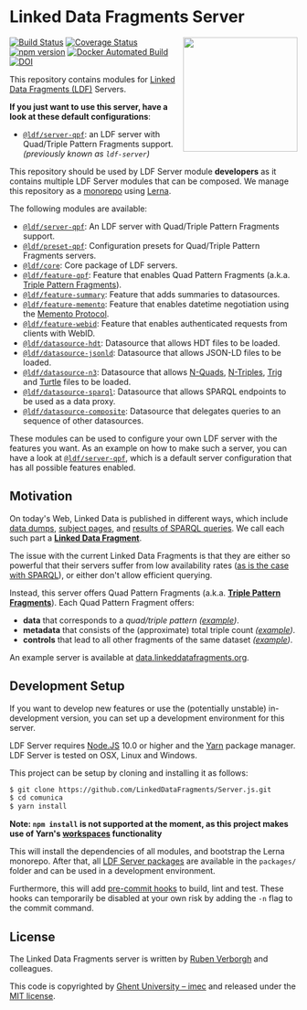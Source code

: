 # Linked Data Fragments Server
<img src="http://linkeddatafragments.org/images/logo.svg" width="200" align="right" alt="" />

[![Build Status](https://travis-ci.org/LinkedDataFragments/Server.js.svg?branch=master)](https://travis-ci.org/LinkedDataFragments/Server.js)
[![Coverage Status](https://coveralls.io/repos/github/LinkedDataFragments/Server.js/badge.svg?branch=master)](https://coveralls.io/github/LinkedDataFragments/Server.js?branch=master)
[![npm version](https://badge.fury.io/js/ldf-server.svg)](https://www.npmjs.com/package/ldf-server)
[![Docker Automated Build](https://img.shields.io/docker/automated/linkeddatafragments/server.js.svg)](https://hub.docker.com/r/linkeddatafragments/server.js/)
[![DOI](https://zenodo.org/badge/16891600.svg)](https://zenodo.org/badge/latestdoi/16891600)

This repository contains modules for [Linked Data Fragments (LDF)](https://linkeddatafragments.org/) Servers.

**If you just want to use this server, have a look at these default configurations**:
* [`@ldf/server-qpf`](https://github.com/LinkedDataFragments/Server.js/tree/master/packages/server-qpf): an LDF server with Quad/Triple Pattern Fragments support. _(previously known as `ldf-server`)_

This repository should be used by LDF Server module **developers** as it contains multiple LDF Server modules that can be composed.
We manage this repository as a [monorepo](https://github.com/babel/babel/blob/master/doc/design/monorepo.md)
using [Lerna](https://lernajs.io/).

The following modules are available:
* [`@ldf/server-qpf`](https://github.com/LinkedDataFragments/Server.js/tree/master/packages/server-qpf): An LDF server with Quad/Triple Pattern Fragments support.
* [`@ldf/preset-qpf`](https://github.com/LinkedDataFragments/Server.js/tree/master/packages/preset-qpf): Configuration presets for Quad/Triple Pattern Fragments servers.
* [`@ldf/core`](https://github.com/LinkedDataFragments/Server.js/tree/master/packages/core): Core package of LDF servers.
* [`@ldf/feature-qpf`](https://github.com/LinkedDataFragments/Server.js/tree/master/packages/feature-qpf): Feature that enables Quad Pattern Fragments (a.k.a. [Triple Pattern Fragments](http://www.hydra-cg.com/spec/latest/triple-pattern-fragments/)).
* [`@ldf/feature-summary`](https://github.com/LinkedDataFragments/Server.js/tree/master/packages/feature-summary): Feature that adds summaries to datasources.
* [`@ldf/feature-memento`](https://github.com/LinkedDataFragments/Server.js/tree/master/packages/feature-memento): Feature that enables datetime negotiation using the [Memento Protocol](http://mementoweb.org/about/).
* [`@ldf/feature-webid`](https://github.com/LinkedDataFragments/Server.js/tree/master/packages/feature-webid): Feature that enables authenticated requests from clients with WebID.
* [`@ldf/datasource-hdt`](https://github.com/LinkedDataFragments/Server.js/tree/master/packages/datasource-hdt): Datasource that allows HDT files to be loaded.
* [`@ldf/datasource-jsonld`](https://github.com/LinkedDataFragments/Server.js/tree/master/packages/datasource-jsonld): Datasource that allows JSON-LD files to be loaded.
* [`@ldf/datasource-n3`](https://github.com/LinkedDataFragments/Server.js/tree/master/packages/datasource-n3): Datasource that allows [N-Quads](https://www.w3.org/TR/n-quads/), [N-Triples](https://www.w3.org/TR/n-triples/), [Trig](https://www.w3.org/TR/trig/) and [Turtle](https://www.w3.org/TR/turtle/) files to be loaded.
* [`@ldf/datasource-sparql`](https://github.com/LinkedDataFragments/Server.js/tree/master/packages/datasource-sparql): Datasource that allows SPARQL endpoints to be used as a data proxy.
* [`@ldf/datasource-composite`](https://github.com/LinkedDataFragments/Server.js/tree/master/packages/datasource-composite): Datasource that delegates queries to an sequence of other datasources.

These modules can be used to configure your own LDF server with the features you want.
As an example on how to make such a server,
you can have a look at [`@ldf/server-qpf`](https://github.com/LinkedDataFragments/Server.js/tree/master/packages/server-qpf),
which is a default server configuration that has all possible features enabled.

## Motivation

On today's Web, Linked Data is published in different ways,
which include [data dumps](http://downloads.dbpedia.org/3.9/en/),
[subject pages](http://dbpedia.org/page/Linked_data),
and [results of SPARQL queries](http://dbpedia.org/sparql?default-graph-uri=http%3A%2F%2Fdbpedia.org&query=CONSTRUCT+%7B+%3Fp+a+dbpedia-owl%3AArtist+%7D%0D%0AWHERE+%7B+%3Fp+a+dbpedia-owl%3AArtist+%7D&format=text%2Fturtle).
We call each such part a [**Linked Data Fragment**](http://linkeddatafragments.org/).

The issue with the current Linked Data Fragments
is that they are either so powerful that their servers suffer from low availability rates
([as is the case with SPARQL](http://sw.deri.org/~aidanh/docs/epmonitorISWC.pdf)),
or either don't allow efficient querying.

Instead, this server offers Quad Pattern Fragments (a.k.a. **[Triple Pattern Fragments](http://www.hydra-cg.com/spec/latest/triple-pattern-fragments/)**).
Each Quad Pattern Fragment offers:

- **data** that corresponds to a _quad/triple pattern_
  _([example](http://data.linkeddatafragments.org/dbpedia?subject=&predicate=rdf%3Atype&object=dbpedia-owl%3ARestaurant))_.
- **metadata** that consists of the (approximate) total triple count
  _([example](http://data.linkeddatafragments.org/dbpedia?subject=&predicate=rdf%3Atype&object=))_.
- **controls** that lead to all other fragments of the same dataset
  _([example](http://data.linkeddatafragments.org/dbpedia?subject=&predicate=&object=%22John%22%40en))_.

An example server is available at [data.linkeddatafragments.org](http://data.linkeddatafragments.org/).

## Development Setup

If you want to develop new features
or use the (potentially unstable) in-development version,
you can set up a development environment for this server.

LDF Server requires [Node.JS](http://nodejs.org/) 10.0 or higher and the [Yarn](https://yarnpkg.com/en/) package manager.
LDF Server is tested on OSX, Linux and Windows.

This project can be setup by cloning and installing it as follows:

```bash
$ git clone https://github.com/LinkedDataFragments/Server.js.git
$ cd comunica
$ yarn install
```

**Note: `npm install` is not supported at the moment, as this project makes use of Yarn's [workspaces](https://yarnpkg.com/lang/en/docs/workspaces/) functionality**

This will install the dependencies of all modules, and bootstrap the Lerna monorepo.
After that, all [LDF Server packages](https://github.com/LinkedDataFragments/Server.js/tree/master/packages) are available in the `packages/` folder
and can be used in a development environment.

Furthermore, this will add [pre-commit hooks](https://www.npmjs.com/package/pre-commit)
to build, lint and test.
These hooks can temporarily be disabled at your own risk by adding the `-n` flag to the commit command.

## License
The Linked Data Fragments server is written by [Ruben Verborgh](http://ruben.verborgh.org/) and colleagues.

This code is copyrighted by [Ghent University – imec](http://idlab.ugent.be/)
and released under the [MIT license](http://opensource.org/licenses/MIT).
